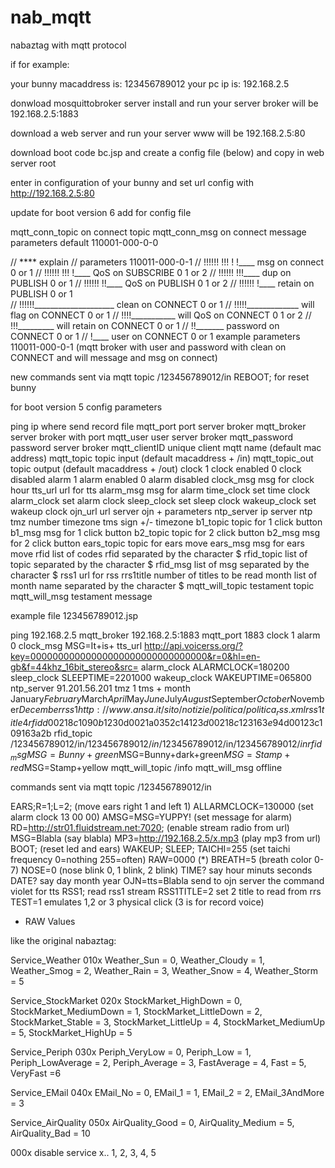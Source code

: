 # nab_mqtt
nabaztag with mqtt protocol

if for example:

your bunny macaddress is: 123456789012
your pc ip is: 192.168.2.5

donwload mosquittobroker server install and run
your server broker will be 192.168.2.5:1883

download a web server and run
your server www will be 192.168.2.5:80

download boot code bc.jsp and create a config file (below)
and copy in web server root

enter in configuration of your  bunny and set url config with
http://192.168.2.5:80

update
for boot version 6
add for config file

mqtt_conn_topic on connect topic
mqtt_conn_msg on connect message
parameters default 110001-000-0-0


// ****   explain
//  parameters  110011-000-0-1
//              !!!!!! !!! ! !____ msg on connect 0 or 1
//              !!!!!! !!! !____ QoS on SUBSCRIBE 0 1 or 2
//              !!!!!! !!!____ dup on PUBLISH 0 or 1
//              !!!!!! !!____ QoS on PUBLISH 0 1 or 2
//              !!!!!! !____ retain on PUBLISH 0 or 1     
//              !!!!!!____________________ clean on CONNECT 0 or 1
//              !!!!!_____________ will flag on CONNECT 0 or 1
//              !!!!___________ will QoS on CONNECT 0 1 or 2
//              !!!_________ will retain on CONNECT 0 or 1
//              !!_______ password on CONNECT 0 or 1
//              !____ user on CONNECT 0 or 1
example
parameters 110011-000-0-1
(mqtt broker with user and password with clean on CONNECT and will message and msg on connect)

new commands sent via mqtt topic /123456789012/in
REBOOT; for reset bunny




for boot version 5
config parameters


ping	ip where send record file
mqtt_port	port server broker
mqtt_broker	server broker with port
mqtt_user	user server broker
mqtt_password	password server broker
mqtt_clientID	unique client mqtt name (default mac address)
mqtt_topic	topic input (default macaddress + /in)
mqtt_topic_out	topic output (default macaddress + /out)
clock	1 clock enabled 0 clock disabled
alarm	1 alarm enabled 0 alarm disabled
clock_msg	msg for clock hour
tts_url	url for tts
alarm_msg	msg for alarm
time_clock	set time clock
alarm_clock	set alarm clock
sleep_clock	set sleep clock
wakeup_clock	set wakeup clock
ojn_url	url server ojn + parameters
ntp_server	ip server ntp
tmz	number timezone
tms sign	+/- timezone
b1_topic	topic for 1 click button
b1_msg	msg for 1 click button
b2_topic	topic for 2 click button
b2_msg	msg for 2 click button
ears_topic	topic for ears move
ears_msg	msg for ears move
rfid	list of codes rfid separated by the character $
rfid_topic	list of topic separated by the character $
rfid_msg	list of msg separated by the character $
rss1	url for rss
rrs1title	number of titles to be read
month	list of month name separated by the character $
mqtt_will_topic	testament topic
mqtt_will_msg	testament message

example file
123456789012.jsp

ping 192.168.2.5
mqtt_broker 192.168.2.5:1883
mqtt_port 1883
clock 1
alarm 0
clock_msg MSG=It+is+
tts_url http://api.voicerss.org/?key=00000000000000000000000000000000&r=0&hl=en-gb&f=44khz_16bit_stereo&src=
alarm_clock ALARMCLOCK=180200
sleep_clock SLEEPTIME=2201000
wakeup_clock WAKEUPTIME=065800
ntp_server 91.201.56.201
tmz 1
tms +
month January$February$March$April$May$June$July$August$September$October$November$December
rss1 http://www.ansa.it/sito/notizie/politica/politica_rss.xml
rss1title 4
rfid d00218c1090b1230$d0021a0352c14123$d00218c123163e94$d00123c109163a2b
rfid_topic /123456789012/in$/123456789012/in$/123456789012/in$/123456789012/in
rfid_msg MSG=Bunny+green$MSG=Bunny+dark+green$MSG=Stamp+red$MSG=Stamp+yellow
mqtt_will_topic /info
mqtt_will_msg offline



commands sent via mqtt topic /123456789012/in

EARS;R=1;L=2; (move ears right 1 and left 1)
ALLARMCLOCK=130000 (set alarm clock 13 00 00)
AMSG=MSG=YUPPY! (set message for alarm)
RD=http://str01.fluidstream.net:7020; (enable stream radio from url)
MSG=Blabla (say blabla)
MP3=http://192.168.2.5/x.mp3 (play mp3 from url)
BOOT; (reset led and ears)
WAKEUP;
SLEEP;
TAICHI=255 (set taichi frequency  0=nothing  255=often)
RAW=0000 (*)
BREATH=5 (breath color 0-7)
NOSE=0 (nose blink 0, 1 blink, 2 blink)
TIME? say hour minuts seconds
DATE? say day month year
OJN=tts=Blabla send to ojn server the command violet for tts
RSS1; read rss1 stream
RSS1TITLE=2 set 2 title to read from rrs
TEST=1 emulates 1,2 or 3 physical click (3 is for record voice)

* RAW Values

like the original nabaztag:

Service_Weather
010x Weather_Sun = 0, Weather_Cloudy = 1, Weather_Smog = 2, Weather_Rain = 3, Weather_Snow = 4, Weather_Storm = 5

Service_StockMarket
020x StockMarket_HighDown = 0, StockMarket_MediumDown = 1, StockMarket_LittleDown = 2, StockMarket_Stable = 3, StockMarket_LittleUp = 4, StockMarket_MediumUp = 5, StockMarket_HighUp = 5

Service_Periph
030x Periph_VeryLow = 0, Periph_Low = 1, Periph_LowAverage = 2, Periph_Average = 3, FastAverage = 4, Fast = 5, VeryFast =6

Service_EMail
040x EMail_No = 0, EMail_1 = 1, EMail_2 = 2, EMail_3AndMore = 3

Service_AirQuality
050x AirQuality_Good = 0, AirQuality_Medium = 5, AirQuality_Bad = 10

000x disable service x.. 1, 2, 3, 4, 5






